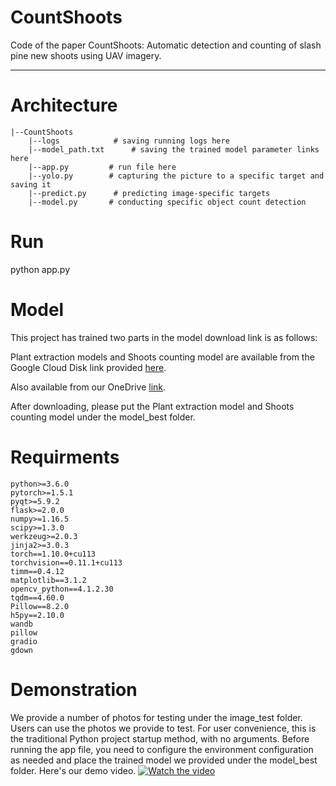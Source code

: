# CountShoots

Code of the paper CountShoots: Automatic detection and counting of slash pine new shoots using UAV imagery.
***
# Architecture
```
|--CountShoots
    |--logs            # saving running logs here
    |--model_path.txt      # saving the trained model parameter links here
    |--app.py         # run file here
    |--yolo.py        # capturing the picture to a specific target and saving it
    |--predict.py      # predicting image-specific targets
    |--model.py       # conducting specific object count detection
```
# Run
python app.py

# Model
This project has trained two parts in the model download link is as follows: 

Plant extraction models and Shoots counting model are available from the Google Cloud Disk link provided [here](https://drive.google.com/drive/folders/1VPvSQLNZcN59cFrX5FQLsbFe32mmYggw?usp=share_link).

Also available from our OneDrive [link](https://zqy7y-my.sharepoint.com/:f:/g/personal/lin_zqy7y_onmicrosoft_com/Eop0v_JudAxBoYrpk2sMNowBpjUBVWD9E2KMLoxOQ_LWYA?e=gxIZ0t).

After downloading, please put the Plant extraction model and Shoots counting model under the model_best folder.

# Requirments
```
python>=3.6.0
pytorch>=1.5.1
pyqt>=5.9.2
flask>=2.0.0
numpy>=1.16.5
scipy>=1.3.0
werkzeug>=2.0.3
jinja2>=3.0.3
torch==1.10.0+cu113
torchvision==0.11.1+cu113
timm==0.4.12
matplotlib==3.1.2
opencv_python==4.1.2.30
tqdm==4.60.0
Pillow==8.2.0
h5py==2.10.0 
wandb 
pillow
gradio
gdown
```


# Demonstration
We provide a number of photos for testing under the image_test folder.
Users can use the photos we provide to test.
For user convenience, this is the traditional Python project startup method, with no arguments. Before running the app file, you need to configure the environment configuration as needed and place the trained model we provided under the model_best folder.
Here's our demo video.
[![Watch the video](https://raw.github.com/GabLeRoux/WebMole/master/ressources/WebMole_Youtube_Video.png)]([http://youtu.be/vt5fpE0bzSY](https://user-images.githubusercontent.com/41892352/229145707-8a948a34-3da6-4114-93f2-4afa2ce2c783.mp4))

